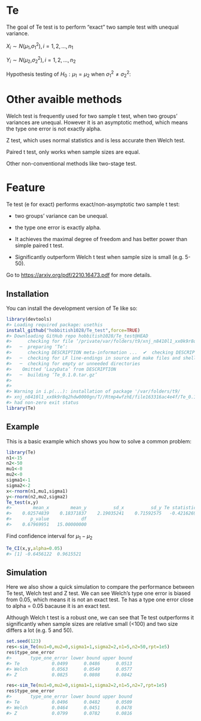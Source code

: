 
<!-- README.md is generated from README.Rmd. Please edit that file -->

# Te

<!-- badges: start -->
<!-- badges: end -->

The goal of Te test is to perform “exact” two sample test with unequal
variance.

*X*<sub>*i*</sub> ∼ *N*(*μ*<sub>1</sub>,*σ*<sub>1</sub><sup>2</sup>), *i* = 1, 2, ..., *n*<sub>1</sub>

*Y*<sub>*i*</sub> ∼ *N*(*μ*<sub>2</sub>,*σ*<sub>2</sub><sup>2</sup>), *i* = 1, 2, ..., *n*<sub>2</sub>

Hypothesis testing of
*H*<sub>0</sub> : *μ*<sub>1</sub> = *μ*<sub>2</sub> when
*σ*<sub>1</sub><sup>2</sup> ≠ *σ*<sub>2</sub><sup>2</sup>:

# Other avaible methods

Welch test is frequently used for two sample t test, when two groups’
variances are unequal. However it is an asymptotic method, which means
the type one error is not exactly alpha.

Z test, which uses normal statistics and is less accurate then Welch
test.

Paired t test, only works when sample sizes are equal.

Other non-conventional methods like two-stage test.

# Feature

Te test (e for exact) performs exact/non-asymptotic two sample t test:

-   two groups’ variance can be unequal.

-   the type one error is exactly alpha.

-   It achieves the maximal degree of freedom and has better power than
    simple paired t test.

-   Significantly outperform Welch t test when sample size is small
    (e.g. 5-50).

Go to <https://arxiv.org/pdf/2210.16473.pdf> for more details.

## Installation

You can install the development version of Te like so:

``` r
library(devtools)
#> Loading required package: usethis
install_github("hobbitish1028/Te_test",force=TRUE)
#> Downloading GitHub repo hobbitish1028/Te_test@HEAD
#>      checking for file ‘/private/var/folders/t9/xnj_n8410l1_xx0k9r8q2hdw0000gn/T/Rtmp4wfzhE/remotes1633707aee32/hobbitish1028-Te_test-7f84a04/DESCRIPTION’ ...  ✔  checking for file ‘/private/var/folders/t9/xnj_n8410l1_xx0k9r8q2hdw0000gn/T/Rtmp4wfzhE/remotes1633707aee32/hobbitish1028-Te_test-7f84a04/DESCRIPTION’
#>   ─  preparing ‘Te’:
#>      checking DESCRIPTION meta-information ...  ✔  checking DESCRIPTION meta-information
#>   ─  checking for LF line-endings in source and make files and shell scripts
#>   ─  checking for empty or unneeded directories
#>    Omitted ‘LazyData’ from DESCRIPTION
#>   ─  building ‘Te_0.1.0.tar.gz’
#>      
#> 
#> Warning in i.p(...): installation of package '/var/folders/t9/
#> xnj_n8410l1_xx0k9r8q2hdw0000gn/T//Rtmp4wfzhE/file163316ac4e4f/Te_0.1.0.tar.gz'
#> had non-zero exit status
library(Te)
```

## Example

This is a basic example which shows you how to solve a common problem:

``` r
library(Te)
n1<-15
n2<-50
mu1<-0
mu2<-0
sigma1<-1
sigma2<-2
x<-rnorm(n1,mu1,sigma1)
y<-rnorm(n2,mu2,sigma2)
Te_test(x,y)
#>        mean_x        mean_y          sd_x          sd_y Te statistics 
#>    0.02574839    0.18371837    2.19035241    0.71592575   -0.42162697 
#>       p_value            df 
#>    0.67969951   15.00000000
```

Find confidence interval for *μ*<sub>1</sub> − *μ*<sub>2</sub>

``` r
Te_CI(x,y,alpha=0.05)
#> [1] -0.6456122  0.9615521
```

## Simulation

Here we also show a quick simulation to compare the performance between
Te test, Welch test and Z test. We can see Welch’s type one error is
biased from 0.05, which means it is not an exact test. Te has a type one
error close to alpha = 0.05 bacause it is an exact test.

Although Welch t test is a robust one, we can see that Te test
outperforms it significantly when sample sizes are relative small
(\<100) and two size differs a lot (e.g. 5 and 50).

``` r
set.seed(123)
res<-sim_Te(mu1=0,mu2=0,sigma1=1,sigma2=2,n1=5,n2=50,rpt=1e5)
res$type_one_error
#>       type_one_error lower bound upper bound
#> Te            0.0499      0.0486      0.0513
#> Welch         0.0563      0.0549      0.0577
#> Z             0.0825      0.0808      0.0842

res<-sim_Te(mu1=0,mu2=0,sigma1=1,sigma2=2,n1=5,n2=7,rpt=1e5)
res$type_one_error
#>       type_one_error lower bound upper bound
#> Te            0.0496      0.0482      0.0509
#> Welch         0.0464      0.0451      0.0478
#> Z             0.0799      0.0782      0.0816
```
